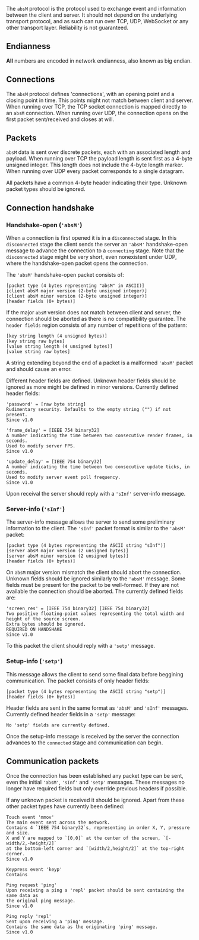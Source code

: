 The `absM` protocol is the protocol used to exchange event and information between
the client and server.
It should not depend on the underlying transport protocol, and as such can run
over TCP, UDP, WebSocket or any other transport layer.
Reliability is not guaranteed.

## Endianness

__All__ numbers are encoded in network endianness, also known as big endian.

## Connections

The `absM` protocol defines 'connections', with an opening point and a closing
point in time.
This points might not match between client and server.
When running over TCP, the TCP socket connection is mapped directly to an `absM`
connection.
When running over UDP, the connection opens on the first packet sent/received
and closes at will.

## Packets

`absM` data is sent over discrete packets, each with an associated length and payload.
When running over TCP the payload length is sent first as a 4-byte unsigned integer.
This length does not include the 4-byte length marker.
When running over UDP every packet corresponds to a single datagram.

All packets have a common 4-byte header indicating their type.
Unknown packet types should be ignored.

## Connection handshake

### Handshake-open (`'absM'`)

When a connection is first opened it is in a `disconnected` stage.
In this `disconnected` stage the client sends the server an `'absM'` handshake-open
message to advance the connection to a `connecting` stage.
Note that the `disconnected` stage might be very short, even nonexistent under UDP,
where the handshake-open packet opens the connection.

The `'absM'` handshake-open packet consists of:

```
[packet type (4 bytes representing "absM" in ASCII)]
[client absM major version (2-byte unsigned integer)]
[client absM minor version (2-byte unsigned integer)]
[header fields (0+ bytes)]
```

If the major `absM` version does not match between client and server, the connection
should be aborted as there is no compatibility guarantee.
The `header fields` region consists of any number of repetitions of the pattern:

```
[key string length (4 unsigned bytes)]
[key string raw bytes]
[value string length (4 unsigned bytes)]
[value string raw bytes]
```

A string extending beyond the end of a packet is a malformed `'absM'` packet and
should cause an error.

Different header fields are defined.
Unknown header fields should be ignored as more might be defined in minor versions.
Currently defined header fields:

```
'password' = [raw byte string]
Rudimentary security. Defaults to the empty string ("") if not present.
Since v1.0
```

```
'frame_delay' = [IEEE 754 binary32]
A number indicating the time between two consecutive render frames, in seconds.
Used to modify server FPS.
Since v1.0
```

```
'update_delay' = [IEEE 754 binary32]
A number indicating the time between two consecutive update ticks, in seconds.
Used to modify server event poll frequency.
Since v1.0
```

Upon receival the server should reply with a `'sInf'` server-info message.

### Server-info (`'sInf'`)

The server-info message allows the server to send some preliminary information to
the client.
The `'sInf'` packet format is similar to the `'absM'` packet:

```
[packet type (4 bytes representing the ASCII string "sInf")]
[server absM major version (2 unsigned bytes)]
[server absM minor version (2 unsigned bytes)]
[header fields (0+ bytes)]
```

On `absM` major version mismatch the client should abort the connection.
Unknown fields should be ignored similarly to the `'absM'` message.
Some fields must be present for the packet to be well-formed.
If they are not available the connection should be aborted.
The currently defined fields are:

```
'screen_res' = [IEEE 754 binary32] [IEEE 754 binary32]
Two positive floating-point values representing the total width and height of the source screen.
Extra bytes should be ignored.
REQUIRED ON HANDSHAKE
Since v1.0
```

To this packet the client should reply with a `'setp'` message.

### Setup-info (`'setp'`)

This message allows the client to send some final data before beggining communication.
The packet consists of only header fields:

```
[packet type (4 bytes representing the ASCII string "setp")]
[header fields (0+ bytes)]
```

Header fields are sent in the same format as `'absM'` and `'sInf'` messages.
Currently defined header fields in a `'setp'` message:

```
No 'setp' fields are currently defined.
```

Once the setup-info message is received by the server the connection advances to
the `connected` stage and communication can begin.

## Communication packets

Once the connection has been established any packet type can be sent, even the
initial `'absM'`, `'sInf'` and `'setp'` messages.
These messages no longer have required fields but only override previous headers
if possible.

If any unknown packet is received it should be ignored.
Apart from these other packet types have currently been defined:

```
Touch event 'mmov'
The main event sent across the network.
Contains 4 `IEEE 754 binary32`s, representing in order X, Y, pressure and size.
X and Y are mapped to `[0,0]` at the center of the screen, `[-width/2,-height/2]`
at the bottom-left corner and `[width/2,height/2]` at the top-right corner.
Since v1.0
```

```
Keypress event 'keyp'
Contains
```

```
Ping request 'ping'
Upon receiving a ping a 'repl' packet should be sent containing the same data as
the original ping message.
Since v1.0
```

```
Ping reply 'repl'
Sent upon receiving a 'ping' message.
Contains the same data as the originating 'ping' message.
Since v1.0
```
